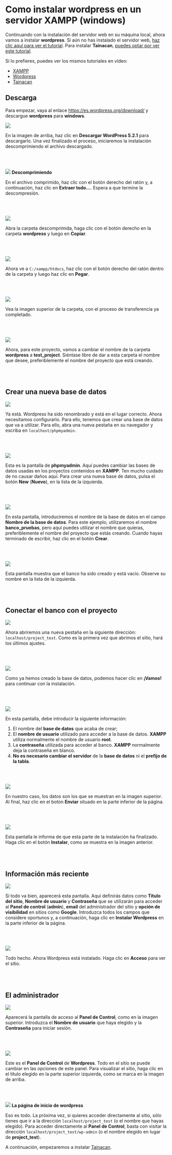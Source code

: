 # Como instalar wordpress en un servidor XAMPP (windows)


Continuando con la instalación del servidor web en su máquina local, ahora vamos a instalar **wordpress**. Si aún no has instalado el servidor web, [haz clic aquí para ver el tutorial](/es-mx/xampp#instalando-tainacan-de-forma-local-en-una-computadora-con-windows-sin-servidor).
Para instalar **Tainacan**, [puedes optar por ver este tutorial](/es-mx/tainacan#cómo-instalar-el-plugin-tainacan-en-wordpress).

Si lo prefieres, puedes ver los mismos tutoriales en vídeo:

- [XAMPP](https://www.youtube.com/watch?v=rznX0EZhWG4)
- [Wordpress](https://www.youtube.com/watch?v=7v6qNHmqm0I)
- [Tainacan](https://www.youtube.com/watch?v=qRtoNRUlVkk)

## Descarga

Para empezar, vaya al enlace https://es.wordpress.org/download/ y descargue **wordpress** para **windows**.

![](_assets/images/wordpress_01.png)

En la imagen de arriba, haz clic en **Descargar WordPress 5.2.1** para descargarlo. Una vez finalizado el proceso, iniciaremos la instalación descomprimiendo el archivo descargado.

<br><br>

![](_assets/images/wordpress_02.png)
**Descomprimiendo**

En el archivo comprimido, haz clic con el botón derecho del ratón y, a continuación, haz clic en **Extraer todo...**. Espera a que termine la descompresión.

<br><br>

![](_assets/images/wordpress_03.png)

Abra la carpeta descomprimida, haga clic con el botón derecho en la carpeta **wordpress** y luego en **Copiar**.

<br><br>

![](_assets/images/wordpress_04.png)

Ahora ve a `C:/xampp/htdocs`, haz clic con el botón derecho del ratón dentro de la carpeta y luego haz clic en **Pegar**.

<br><br>

![](_assets/images/wordpress_05.png)

Vea la imagen superior de la carpeta, con el proceso de transferencia ya completado.

<br><br>

![](_assets/images/wordpress_06.png)

Ahora, para este proyecto, vamos a cambiar el nombre de la carpeta **wordpress** a **test_project**. Siéntase libre de dar a esta carpeta el nombre que desee, preferiblemente el nombre del proyecto que está creando.

<br><br>

## Crear una nueva base de datos

![](_assets/images/wordpress_07.png)

Ya está. Wordpress ha sido renombrado y está en el lugar correcto. Ahora necesitamos configurarlo. Para ello, tenemos que crear una base de datos que va a utilizar. Para ello, abra una nueva pestaña en su navegador y escriba en `localhost/phpmyadmin`.

<br><br>

![](_assets/images/wordpress_08.png)

Esta es la pantalla de **phpmyadmin**. Aquí puedes cambiar las bases de datos usadas en los proyectos contenidos en **XAMPP**. Ten mucho cuidado de no causar daños aquí. Para crear una nueva base de datos, pulsa el botón **New** (**Nuevo**), en la lista de la izquierda.

<br><br>

![](_assets/images/wordpress_09.png)

En esta pantalla, introduciremos el nombre de la base de datos en el campo **Nombre de la base de datos**. Para este ejemplo, utilizaremos el nombre **banco_pruebas**, pero aquí puedes utilizar el nombre que quieras, preferiblemente el nombre del proyecto que estás creando. Cuando hayas terminado de escribir, haz clic en el botón **Crear**.

<br><br>

![](_assets/images/wordpress_10.png)

Esta pantalla muestra que el banco ha sido creado y está vacío. Observe su nombre en la lista de la izquierda.

<br><br>

## Conectar el banco con el proyecto

![](_assets/images/wordpress_11.png)

Ahora abriremos una nueva pestaña en la siguiente dirección: `localhost/project_test`.
Como es la primera vez que abrimos el sitio, hará los últimos ajustes.

<br><br>

![](_assets/images/wordpress_12.png)

Como ya hemos creado la base de datos, podemos hacer clic en **¡Vamos!** para continuar con la instalación.

<br><br>

![](_assets/images/wordpress_13.png)

En esta pantalla, debe introducir la siguiente información:

1. El nombre del **base de datos** que acaba de crear;
2. El **nombre de usuario** utilizado para acceder a la base de datos. **XAMPP** utiliza normalmente el nombre de usuario **root**.
3. La **contraseña** utilizada para acceder al banco. **XAMPP** normalmente deja la contraseña en blanco.
4. **No es necesario cambiar el servidor** de la **base de datos** ni el **prefijo de la tabla**.

<br><br>

![](_assets/images/wordpress_14.png)

En nuestro caso, los datos son los que se muestran en la imagen superior. Al final, haz clic en el botón **Enviar** situado en la parte inferior de la página.

<br><br>

![](_assets/images/wordpress_15.png)

Esta pantalla le informa de que esta parte de la instalación ha finalizado. Haga clic en el botón **Instalar**, como se muestra en la imagen anterior.

<br><br>

## Información más reciente

![](_assets/images/wordpress_16.png)

Si todo va bien, aparecerá esta pantalla. Aquí definirás datos como **Título del sitio**, **Nombre de usuario** y **Contraseña** que se utilizarán para acceder al **Panel de control** (**admin**), **email** del administrador del sitio y **opción de visibilidad** en sitios como **Google**. Introduzca todos los campos que considere oportunos y, a continuación, haga clic en **Instalar Wordpress** en la parte inferior de la página.

<br><br>

![](_assets/images/wordpress_17.png)

Todo hecho. Ahora Wordpress está instalado. Haga clic en **Acceso** para ver el sitio.

<br><br>

## El administrador

![](_assets/images/wordpress_18.png)

Aparecerá la pantalla de acceso al **Panel de Control**, como en la imagen superior. Introduzca el **Nombre de usuario** que haya elegido y la **Contraseña** para iniciar sesión.

<br><br>

![](_assets/images/wordpress_19.png)

Este es el **Panel de Control** de **Wordpress**. Todo en el sitio se puede cambiar en las opciones de este panel. Para visualizar el sitio, haga clic en el título elegido en la parte superior izquierda, como se marca en la imagen de arriba.

<br><br>

![](_assets/images/wordpress_20.png)
**La página de inicio de wordpress**

Eso es todo. La próxima vez, si quieres acceder directamente al sitio, sólo tienes que ir a la dirección `localhost/project_test` (o el nombre que hayas elegido).
Para acceder directamente al **Panel de Control**, basta con visitar la dirección `localhost/project_test/wp-admin` (o el nombre elegido en lugar de **project_test**).

A continuación, empezaremos a instalar [Tainacan](/es-mx/tainacan#cómo-instalar-el-plugin-tainacan-en-wordpress).

<br><br>
